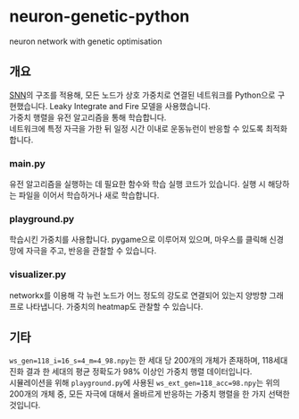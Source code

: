# neuron-genetic-python
neuron network with genetic optimisation
## 개요
[SNN](https://doi.org/10.1016/S0893-6080(97)00011-7)의 구조를 적용해, 모든 노드가 상호 가중치로 연결된 네트워크를 Python으로 구현했습니다. Leaky Integrate and Fire 모델을 사용했습니다.<br/>
가중치 행렬을 유전 알고리즘을 통해 학습합니다.<br/>
네트워크에 특정 자극을 가한 뒤 일정 시간 이내로 운동뉴런이 반응할 수 있도록 최적화합니다.
### main.py
유전 알고리즘을 실행하는 데 필요한 함수와 학습 실행 코드가 있습니다. 실행 시 해당하는 파일을 이어서 학습하거나 새로 학습합니다.
### playground.py
학습시킨 가중치를 사용합니다. pygame으로 이루어져 있으며, 마우스를 클릭해 신경망에 자극을 주고, 반응을 관찰할 수 있습니다.
### visualizer.py
networkx를 이용해 각 뉴런 노드가 어느 정도의 강도로 연결되어 있는지 양방향 그래프로 나타냅니다. 가중치의 heatmap도 관찰할 수 있습니다.
## 기타
<code>ws_gen=118_i=16_s=4_m=4_98.npy</code>는 한 세대 당 200개의 개체가 존재하며, 118세대 진화 결과 한 세대의 평균 정확도가 98% 이상인 가중치 행렬 데이터입니다.</br>
시뮬레이션을 위해 <code>playground.py</code>에 사용된 <code>ws_ext_gen=118_acc=98.npy</code>는 위의 200개의 개체 중, 모든 자극에 대해서 올바르게 반응하는 가중치 행렬을 한 가지 선택한 것입니다.
